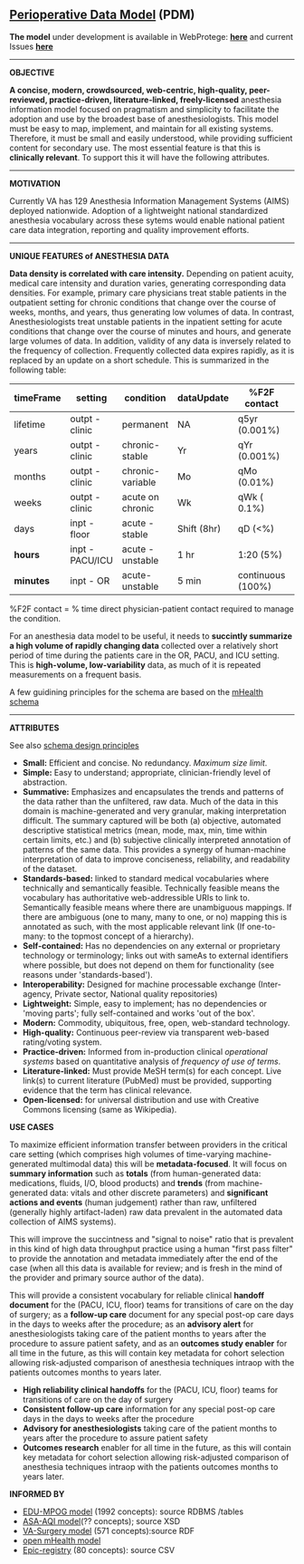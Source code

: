 ## [Perioperative Data Model](http://webprotege.stanford.edu/#Edit:projectId=6e850880-fed9-4b75-bbb0-8c57119cca1a) (PDM)


**The model** under development is available in WebProtege: [**here**](http://webprotege.stanford.edu/#Edit:projectId=6e850880-fed9-4b75-bbb0-8c57119cca1a) and current Issues [**here**](https://github.com/healthschema/anesthesia/issues)


***
**OBJECTIVE**

**A concise, modern, crowdsourced,  web-centric, high-quality, peer-reviewed, practice-driven, literature-linked, freely-licensed** anesthesia information model focused on pragmatism and simplicity to facilitate the adoption and use by the broadest base of anesthesiologists. This model must be easy to map, implement, and maintain for all existing systems.  Therefore, it must be small and easily understood, while providing sufficient content for secondary use.   The most essential feature is that this is **clinically relevant**.  To support this it will have the following attributes.

***
**MOTIVATION**

Currently VA has 129 Anesthesia Information Management Systems (AIMS) deployed nationwide.  Adoption of a lightweight national standardized anesthesia vocabulary across these sytems would enable national patient care data integration, reporting and quality improvement efforts.


***
**UNIQUE FEATURES of ANESTHESIA DATA**

**Data density is correlated with care intensity.** Depending on patient acuity, medical care intensity and duration varies, generating corresponding data densities.  For example, primary care physicians treat stable patients in the outpatient setting for chronic conditions that change over the course of weeks, months, and years, thus generating low volumes of data. In contrast, Anesthesiologists treat unstable patients in the inpatient setting for acute conditions that change over the course of minutes and hours, and generate large volumes of data.  In addition, validity of any data is inversely related to the frequency of collection. Frequently collected data expires rapidly, as it is replaced by an update on a short schedule. This is summarized in the following table:

timeFrame |setting | condition | dataUpdate | %F2F contact | encounter
---- | ---- | ---- | ---- | ---- | ----
lifetime |outpt - clinic | permanent | NA | q5yr (0.001%) | 15 min
years | outpt -  clinic | chronic-stable | Yr | qYr (0.001%) | 15min
months | outpt -  clinic | chronic-variable | Mo | qMo (0.01%) | 15min
weeks | outpt -  clinic | acute on chronic | Wk | qWk ( 0.1%) | 15min
days | inpt - floor | acute - stable | Shift (8hr) | qD (<%) |30min
**hours** | inpt -  PACU/ICU | acute - unstable | 1 hr | 1:20 (5%) | 30min
**minutes** | inpt -  OR | acute-unstable | 5 min | continuous (100%) | 2-8 hours

%F2F contact = % time direct physician-patient contact required to manage the condition. 

For an anesthesia data model to be useful, it needs to **succintly summarize a high volume of rapidly changing data** collected over a relatively short period of time during the patients care in the OR, PACU, and ICU setting. This is **high-volume, low-variability** data, as much of it is repeated measurements on a frequent basis.

A few guidining principles for the schema are based on the [mHealth schema](http://www.openmhealth.org/documentation/#/schema-docs/schema-design-principles)



***
**ATTRIBUTES**

See also [schema design principles](http://www.openmhealth.org/documentation/#/schema-docs/schema-design-principles/)

* **Small:**  Efficient and concise. No redundancy. _Maximum size limit_.
* **Simple:** Easy to understand; appropriate, clinician-friendly level of abstraction.
* **Summative:** Emphasizes and encapsulates the trends and patterns of the data rather than the unfiltered, raw data. Much of the data in this domain is machine-generated and very granular, making interpretation difficult. The summary captured will be both (a) objective, automated descriptive statistical metrics (mean, mode, max, min, time within certain limits, etc.)  and (b) subjective clinically interpreted annotation of patterns of the same data. This provides a synergy of human-machine interpretation of data to improve conciseness, reliability, and readability of the dataset.
* **Standards-based:** linked to standard medical vocabularies where technically and semantically feasible. Technically feasible means the vocabulary has authoritative web-addressible URIs to link to. Semantically feasible means where there are unambiguous mappings. If there are ambiguous (one to many, many to one, or no) mapping this is annotated as such, with the most applicable relevant link (If one-to-many: to the topmost concept of a hierarchy).
* **Self-contained:** Has no dependencies on any external or proprietary technology or terminology; links out with sameAs to external identifiers where possible, but does not depend on them for functionality (see reasons under 'standards-based').
* **Interoperability:** Designed for machine processable exchange (Inter-agency, Private sector, National quality repositories)
* **Lightweight:** Simple, easy to implement; has no dependencies or 'moving parts'; fully self-contained and works 'out of the box'.
* **Modern:** Commodity, ubiquitous, free, open, web-standard technology.
* **High-quality:** Continuous peer-review via transparent web-based rating/voting system.
* **Practice-driven:** Informed from in-production clinical *operational systems* based on quantitative analysis of *frequency of use of terms*.
* **Literature-linked:** Must provide MeSH term(s) for each concept. Live link(s) to current literature (PubMed) must be provided, supporting evidence that the term has clinical relevance.
* **Open-licensed:** for universal distribution and use with Creative Commons licensing (same as Wikipedia).



**USE CASES**

To maximize efficient information transfer between providers in the critical care setting (which comprises high volumes of time-varying machine-generated multimodal data)  this will be **metadata-focused**. It will focus on **summary information** such as **totals** (from human-generated data: medications, fluids, I/O, blood products) and **trends**  (from machine-generated data: vitals and other discrete parameters) and **significant actions and events** (human judgement) rather than raw, unfiltered (generally highly artifact-laden) raw data prevalent in the automated data collection of AIMS systems). 

This will improve the succintness and "signal to noise" ratio that is prevalent in this kind of high data throughput practice using a human "first pass filter" to provide the annotation and metadata immediately after the end of the case (when all this data is available for review; and is fresh in the mind of the provider and primary source author of the data).

This will provide a consistent vocabulary for reliable clinical **handoff  document** for the (PACU, ICU, floor) teams for transitions of care on the day of surgery; as a  **follow-up  care** document for any special post-op care days in the days to  weeks after the procedure; as an **advisory alert** for anesthesiologists taking care of the patient months to years after the procedure to assure patient safety, and as an **outcomes  study enabler** for all time in the future, as this will contain key metadata for cohort selection allowing risk-adjusted comparison of anesthesia techniques intraop with the patients outcomes months to years later.


* **High reliability clinical handoffs** for the (PACU, ICU, floor) teams for transitions of care on the day of surgery
* **Consistent follow-up care** information for any special post-op care days in the days to weeks after the procedure
* **Advisory for anesthesiologists** taking care of the patient months to years after the procedure to assure patient safety
* **Outcomes research** enabler for all time in the future, as this will contain key metadata for cohort selection allowing risk-adjusted comparison of anesthesia techniques intraop with the patients outcomes months to years later.


**INFORMED BY**
* [EDU-MPOG model](https://github.com/healthschema/anesthesia/tree/master/edu-MPOG) (1992 concepts): source RDBMS /tables
* [ASA-AQI model](https://github.com/healthschema/anesthesia/tree/master/asa-AQI)(?? concepts); source  XSD
* [VA-Surgery model](https://github.com/healthschema/anesthesia/tree/master/va-SURG) (571 concepts):source RDF
* [open mHealth model](http://www.openmhealth.org/features/features-overview/)
* [Epic-registry](https://github.com/healthschema/anesthesia/tree/master/epic-registry) (80 concepts): source CSV


